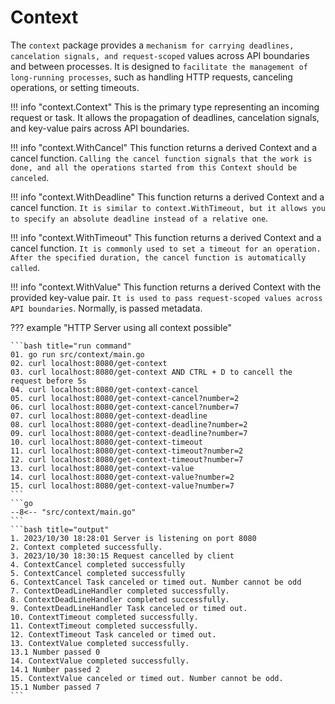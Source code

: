 # Context

The `context` package provides a `mechanism for carrying deadlines, cancelation signals, and request-scoped` values across API boundaries and between processes. It is designed to `facilitate the management of long-running processes`, such as handling HTTP requests, canceling operations, or setting timeouts.

!!! info "context.Context"
    This is the primary type representing an incoming request or task. It allows the propagation of deadlines, cancelation signals, and key-value pairs across API boundaries.

!!! info "context.WithCancel"
    This function returns a derived Context and a cancel function. `Calling the cancel function signals that the work is done, and all the operations started from this Context should be canceled`.

!!! info "context.WithDeadline"
    This function returns a derived Context and a cancel function. `It is similar to context.WithTimeout, but it allows you to specify an absolute deadline instead of a relative one`.

!!! info "context.WithTimeout"
    This function returns a derived Context and a cancel function. `It is commonly used to set a timeout for an operation. After the specified duration, the cancel function is automatically called`.

!!! info "context.WithValue"
    This function returns a derived Context with the provided key-value pair. `It is used to pass request-scoped values across API boundaries`. Normally, is passed metadata.

??? example "HTTP Server using all context possible"

    ```bash title="run command"
    01. go run src/context/main.go
    02. curl localhost:8080/get-context
    03. curl localhost:8080/get-context AND CTRL + D to cancell the request before 5s
    04. curl localhost:8080/get-context-cancel
    05. curl localhost:8080/get-context-cancel?number=2
    06. curl localhost:8080/get-context-cancel?number=7
    07. curl localhost:8080/get-context-deadline
    08. curl localhost:8080/get-context-deadline?number=2
    09. curl localhost:8080/get-context-deadline?number=7
    10. curl localhost:8080/get-context-timeout
    11. curl localhost:8080/get-context-timeout?number=2
    12. curl localhost:8080/get-context-timeout?number=7
    13. curl localhost:8080/get-context-value
    14. curl localhost:8080/get-context-value?number=2
    15. curl localhost:8080/get-context-value?number=7
    ```
    ```go
    --8<-- "src/context/main.go"
    ```
    ```bash title="output"
    1. 2023/10/30 18:28:01 Server is listening on port 8080
    2. Context completed successfully.
    3. 2023/10/30 18:30:15 Request cancelled by client
    4. ContextCancel completed successfully
    5. ContextCancel completed successfully
    6. ContextCancel Task canceled or timed out. Number cannot be odd
    7. ContextDeadLineHandler completed successfully.
    8. ContextDeadLineHandler completed successfully.
    9. ContextDeadLineHandler Task canceled or timed out.
    10. ContextTimeout completed successfully.
    11. ContextTimeout completed successfully.
    12. ContextTimeout Task canceled or timed out.
    13. ContextValue completed successfully.
    13.1 Number passed 0
    14. ContextValue completed successfully.
    14.1 Number passed 2
    15. ContextValue canceled or timed out. Number cannot be odd.
    15.1 Number passed 7
    ```
